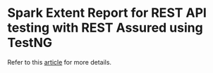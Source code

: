# Spark Extent Report for REST API testing with REST Assured using TestNG

Refer to this [article](https://ghchirp.tech/3791/) for more details.
